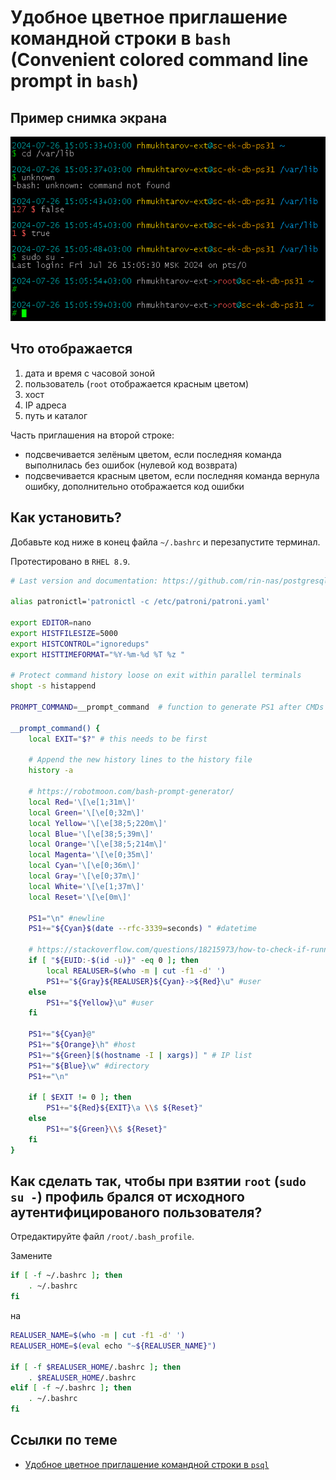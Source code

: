 # Удобное цветное приглашение командной строки в `bash` (Convenient colored command line prompt in `bash`)

## Пример снимка экрана

![bashrc](bashrc.png)

## Что отображается

1. дата и время с часовой зоной
1. пользователь (`root` отображается красным цветом)
1. хост
1. IP адреса
1. путь и каталог

Часть приглашения на второй строке:
* подсвечивается зелёным цветом, если последняя команда выполнилась без ошибок (нулевой код возврата)
* подсвечивается красным цветом, если последняя команда вернула ошибку, дополнительно отображается код ошибки

## Как установить?

Добавьте код ниже в конец файла `~/.bashrc` и перезапустите терминал.

Протестировано в `RHEL 8.9`.

```bash
# Last version and documentation: https://github.com/rin-nas/postgresql-patterns-library/tree/master/bashrc

alias patronictl='patronictl -c /etc/patroni/patroni.yaml'

export EDITOR=nano
export HISTFILESIZE=5000
export HISTCONTROL="ignoredups"
export HISTTIMEFORMAT="%Y-%m-%d %T %z "

# Protect command history loose on exit within parallel terminals
shopt -s histappend

PROMPT_COMMAND=__prompt_command  # function to generate PS1 after CMDs

__prompt_command() {
    local EXIT="$?" # this needs to be first

    # Append the new history lines to the history file
    history -a

    # https://robotmoon.com/bash-prompt-generator/
    local Red='\[\e[1;31m\]'
    local Green='\[\e[0;32m\]'
    local Yellow='\[\e[38;5;220m\]'
    local Blue='\[\e[38;5;39m\]'
    local Orange='\[\e[38;5;214m\]'
    local Magenta='\[\e[0;35m\]'
    local Cyan='\[\e[0;36m\]'
    local Gray='\[\e[0;37m\]'
    local White='\[\e[1;37m\]'
    local Reset='\[\e[0m\]'

    PS1="\n" #newline
    PS1+="${Cyan}$(date --rfc-3339=seconds) " #datetime

    # https://stackoverflow.com/questions/18215973/how-to-check-if-running-as-root-in-a-bash-script
    if [ "${EUID:-$(id -u)}" -eq 0 ]; then
        local REALUSER=$(who -m | cut -f1 -d' ')
        PS1+="${Gray}${REALUSER}${Cyan}->${Red}\u" #user
    else
        PS1+="${Yellow}\u" #user
    fi

    PS1+="${Cyan}@"
    PS1+="${Orange}\h" #host
    PS1+="${Green}[$(hostname -I | xargs)] " # IP list
    PS1+="${Blue}\w" #directory
    PS1+="\n"

    if [ $EXIT != 0 ]; then
        PS1+="${Red}${EXIT}\a \\$ ${Reset}"
    else
        PS1+="${Green}\\$ ${Reset}"
    fi
}
```

## Как сделать так, чтобы при взятии `root` (`sudo su -`) профиль брался от исходного аутентифицированого пользователя?

Отредактируйте файл `/root/.bash_profile`.

Замените 
```bash
if [ -f ~/.bashrc ]; then
    . ~/.bashrc
fi
```

на
```bash
REALUSER_NAME=$(who -m | cut -f1 -d' ')
REALUSER_HOME=$(eval echo "~${REALUSER_NAME}")

if [ -f $REALUSER_HOME/.bashrc ]; then
    . $REALUSER_HOME/.bashrc
elif [ -f ~/.bashrc ]; then
    . ~/.bashrc
fi
```

## Ссылки по теме

* [Удобное цветное приглашение командной строки в `psql`](../psqlrc)
